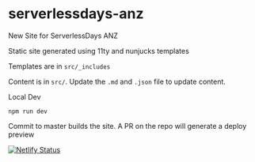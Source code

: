 # serverlessdays-anz
New Site for ServerlessDays ANZ

Static site generated using 11ty and nunjucks templates

Templates are in `src/_includes`

Content is in `src/`. Update the `.md` and `.json` file to update content.

Local Dev

```
npm run dev
```

Commit to master builds the site. A PR on the repo will generate a deploy preview


[![Netlify Status](https://api.netlify.com/api/v1/badges/5f357256-9c1f-4ef7-a1b4-5e89c07a76ee/deploy-status)](https://app.netlify.com/sites/serverlessdays-anz/deploys)
